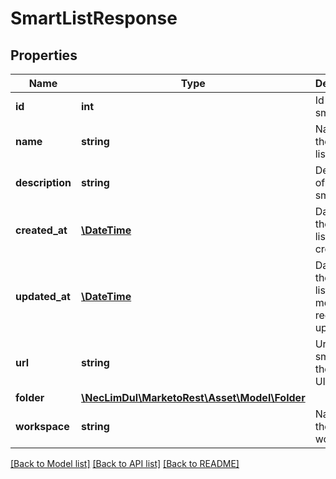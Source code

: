 # SmartListResponse

## Properties

Name | Type | Description | Notes
------------ | ------------- | ------------- | -------------
**id** | **int** | Id of the smart list |
**name** | **string** | Name of the smart list |
**description** | **string** | Description of the smart list |
**created_at** | [**\DateTime**](\DateTime.md) | Datetime the smart list was created |
**updated_at** | [**\DateTime**](\DateTime.md) | Datetime the smart list was most recently updated |
**url** | **string** | Url of the smart list in the Marketo UI |
**folder** | [**\NecLimDul\MarketoRest\Asset\Model\Folder**](Folder.md) |  |
**workspace** | **string** | Name of the workspace |

[[Back to Model list]](../../README.md#models) [[Back to API list]](../../README.md#endpoints) [[Back to README]](../../README.md)
